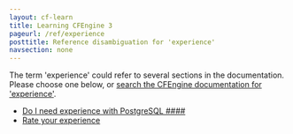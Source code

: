 ```yaml
---
layout: cf-learn
title: Learning CFEngine 3
pageurl: /ref/experience
posttitle: Reference disambiguation for 'experience'
navsection: none
---
```


The term 'experience' could refer to several sections in the documentation. Please choose one below, or
[search the CFEngine documentation for 'experience'](http://docs.cfengine.com/latest/search.html?q=experience).

- [Do I need experience with PostgreSQL \#\#\#\#](http://docs.cfengine.com/latest/guide-faq.html#do-i-need-experience-with-postgresql-####)
- [Rate your experience](http://docs.cfengine.com/latest/guide-installation-and-configuration-general-installation-installation-enterprise-free.html#rate-your-experience)
